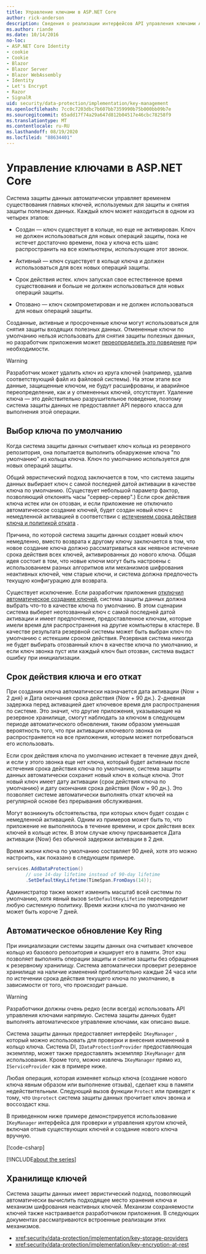 ```yaml
---
title: Управление ключами в ASP.NET Core
author: rick-anderson
description: Сведения о реализации интерфейсов API управления ключами ASP.NET Core Data Protection.
ms.author: riande
ms.date: 10/14/2016
no-loc:
- ASP.NET Core Identity
- cookie
- Cookie
- Blazor
- Blazor Server
- Blazor WebAssembly
- Identity
- Let's Encrypt
- Razor
- SignalR
uid: security/data-protection/implementation/key-management
ms.openlocfilehash: 7cc0c7203dbc7b607bb7359990b75b000bb09b7e
ms.sourcegitcommit: 65add17f74a29a647d812b04517e46cbc78258f9
ms.translationtype: MT
ms.contentlocale: ru-RU
ms.lasthandoff: 08/19/2020
ms.locfileid: "88634401"
---
```

# <a name="key-management-in-aspnet-core"></a>Управление ключами в ASP.NET Core

<a name="data-protection-implementation-key-management"></a>

Система защиты данных автоматически управляет временем существования главных ключей, используемых для защиты и снятия защиты полезных данных. Каждый ключ может находиться в одном из четырех этапов:

* Создан — ключ существует в кольце, но еще не активирован. Ключ не должен использоваться для новых операций защиты, пока не истечет достаточно времени, пока у ключа есть шанс распространить на все компьютеры, использующие этот звонок.

* Активный — ключ существует в кольце ключа и должен использоваться для всех новых операций защиты.

* Срок действия истек. ключ запускал свое естественное время существования и больше не должен использоваться для новых операций защиты.

* Отозвано — ключ скомпрометирован и не должен использоваться для новых операций защиты.

Созданные, активные и просроченные ключи могут использоваться для снятия защиты входящих полезных данных. Отмененные ключи по умолчанию нельзя использовать для снятия защиты полезных данных, но разработчик приложения может [переопределить это поведение](xref:security/data-protection/consumer-apis/dangerous-unprotect#data-protection-consumer-apis-dangerous-unprotect) при необходимости.

>[!WARNING]
> Разработчик может удалить ключ из круга ключей (например, удалив соответствующий файл из файловой системы). На этом этапе все данные, защищенные ключом, не будут расшифрованы, и аварийное переопределение, как и у отмененных ключей, отсутствует. Удаление ключа — это действительно разрушительное поведение, поэтому система защиты данных не предоставляет API первого класса для выполнения этой операции.

## <a name="default-key-selection"></a>Выбор ключа по умолчанию

Когда система защиты данных считывает ключ кольца из резервного репозитория, она попытается выполнить обнаружение ключа "по умолчанию" из кольца ключа. Ключ по умолчанию используется для новых операций защиты.

Общий эвристический подход заключается в том, что система защиты данных выбирает ключ с самой последней датой активации в качестве ключа по умолчанию. (Существует небольшой параметр фактор, позволяющий отклонять часы "сервер-сервер".) Если срок действия ключа истек или он отозван, и если приложение не отключило автоматическое создание ключей, будет создан новый ключ с немедленной активацией в соответствии с [истечением срока действия ключа и политикой отката](xref:security/data-protection/implementation/key-management#data-protection-implementation-key-management-expiration) .

Причина, по которой система защиты данных создает новый ключ немедленно, вместо возврата к другому ключу заключается в том, что новое создание ключа должно рассматриваться как неявное истечение срока действия всех ключей, активированных до нового ключа. Общая идея состоит в том, что новые ключи могут быть настроены с использованием разных алгоритмов или механизмов шифрования неактивных ключей, чем старые ключи, и система должна предпочесть текущую конфигурацию для возврата.

Существует исключение. Если разработчик приложения [отключил автоматическое создание ключей](xref:security/data-protection/configuration/overview#disableautomatickeygeneration), система защиты данных должна выбрать что-то в качестве ключа по умолчанию. В этом сценарии система выберет неотозванный ключ с самой последней датой активации и имеет предпочтение, предоставленное ключам, которые имели время для распространения на другие компьютеры в кластере. В качестве результата резервной системы может быть выбран ключ по умолчанию с истекшим сроком действия. Резервная система никогда не будет выбирать отозванный ключ в качестве ключа по умолчанию, и если ключ звонка пуст или каждый ключ был отозван, система выдаст ошибку при инициализации.

<a name="data-protection-implementation-key-management-expiration"></a>

## <a name="key-expiration-and-rolling"></a>Срок действия ключа и его откат

При создании ключа автоматически назначается дата активации {Now + 2 дня} и Дата окончания срока действия {Now + 90 дн.}. 2-дневная задержка перед активацией дает ключевое время для распространения по системе. Это значит, что другие приложения, указывающие на резервное хранилище, смогут наблюдать за ключом в следующем периоде автоматического обновления, таким образом уменьшая вероятность того, что при активации ключевого звонка он распространяется на все приложения, которым может потребоваться его использовать.

Если срок действия ключа по умолчанию истекает в течение двух дней, и если у этого звонка еще нет ключа, который будет активным после истечения срока действия ключа по умолчанию, система защиты данных автоматически сохранит новый ключ в кольце ключа. Этот новый ключ имеет дату активации {срок действия ключа по умолчанию} и дату окончания срока действия {Now + 90 дн.}. Это позволяет системе автоматически выполнять откат ключей на регулярной основе без прерывания обслуживания.

Могут возникнуть обстоятельства, при которых ключ будет создан с немедленной активацией. Одним из примеров может быть то, что приложение не выполнялось в течение времени, и срок действия всех ключей в кольце истек. В этом случае ключу присваивается Дата активации {Now} без обычной задержки активации в 2 дня.

Время жизни ключа по умолчанию составляет 90 дней, хотя это можно настроить, как показано в следующем примере.

```csharp
services.AddDataProtection()
       // use 14-day lifetime instead of 90-day lifetime
       .SetDefaultKeyLifetime(TimeSpan.FromDays(14));
```

Администратор также может изменить масштаб всей системы по умолчанию, хотя явный вызов `SetDefaultKeyLifetime` переопределит любую системную политику. Время жизни ключа по умолчанию не может быть короче 7 дней.

## <a name="automatic-key-ring-refresh"></a>Автоматическое обновление Key Ring

При инициализации системы защиты данных она считывает ключевое кольцо из базового репозитория и кэширует его в памяти. Этот кэш позволяет выполнять операции защиты и снятия защиты без обращения к резервному хранилищу. Система автоматически проверит резервное хранилище на наличие изменений приблизительно каждые 24 часа или по истечении срока действия текущего ключа по умолчанию, в зависимости от того, что происходит раньше.

>[!WARNING]
> Разработчики должны очень редко (если всегда) использовать API управления ключами напрямую. Система защиты данных будет выполнять автоматическое управление ключами, как описано выше.

Система защиты данных предоставляет интерфейс `IKeyManager` , который можно использовать для проверки и внесения изменений в кольцо ключа. Система DI, `IDataProtectionProvider` предоставляющая экземпляр, может также предоставлять экземпляр `IKeyManager` для использования. Кроме того, можно извлечь `IKeyManager` прямо из, `IServiceProvider` как в примере ниже.

Любая операция, которая изменяет кольцо ключа (создание нового ключа явным образом или выполнение отзыва), сделает кэш в памяти недействительным. Следующий вызов функции `Protect` или приведет к тому, что `Unprotect` система защиты данных прочитает ключ звонка и воссоздаст кэш.

В приведенном ниже примере демонстрируется использование `IKeyManager` интерфейса для проверки и управления кругом ключей, включая отзыв существующих ключей и создание нового ключа вручную.

[!code-csharp[](key-management/samples/key-management.cs)]

[!INCLUDE[about the series](~/includes/code-comments-loc.md)]

## <a name="key-storage"></a>Хранилище ключей

Система защиты данных имеет эвристический подход, позволяющий автоматически вычислить подходящее место хранения ключа и механизм шифрования неактивных ключей. Механизм сохраняемости ключей также настраивается разработчиком приложения. В следующих документах рассматриваются встроенные реализации этих механизмов.

* <xref:security/data-protection/implementation/key-storage-providers>
* <xref:security/data-protection/implementation/key-encryption-at-rest>
